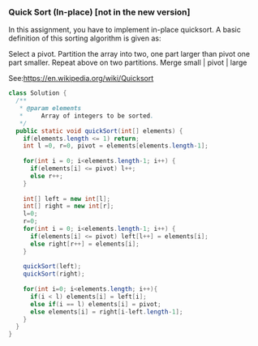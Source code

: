 ### Quick Sort (In-place) [not in the new version]
In this assignment, you have to implement in-place quicksort. A basic definition of this sorting algorithm is given as:

Select a pivot.
Partition the array into two, one part larger than pivot one part smaller.
Repeat above on two partitions.
Merge small | pivot | large

See:https://en.wikipedia.org/wiki/Quicksort

```java
class Solution {
  /**
   * @param elements
   *     Array of integers to be sorted.
   */
  public static void quickSort(int[] elements) {
    if(elements.length <= 1) return;
    int l =0, r=0, pivot = elements[elements.length-1];
    
    for(int i = 0; i<elements.length-1; i++) {
      if(elements[i] <= pivot) l++;
      else r++;
    }
    
    int[] left = new int[l];
    int[] right = new int[r];
    l=0;
    r=0;
    for(int i = 0; i<elements.length-1; i++) {
      if(elements[i] <= pivot) left[l++] = elements[i];
      else right[r++] = elements[i];
    }
    
    quickSort(left);
    quickSort(right);
    
    for(int i=0; i<elements.length; i++){
      if(i < l) elements[i] = left[i];
      else if(i == l) elements[i] = pivot;
      else elements[i] = right[i-left.length-1];
    }
  }
}
```
